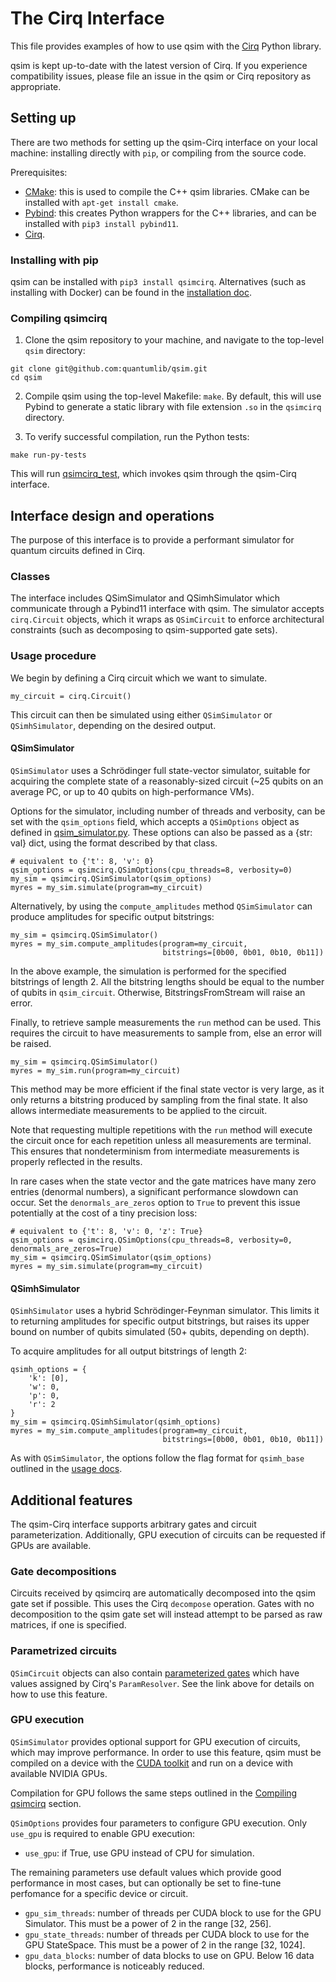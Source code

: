 # The Cirq Interface

This file provides examples of how to use qsim with the
[Cirq](https://github.com/quantumlib/cirq) Python library.

qsim is kept up-to-date with the latest version of Cirq. If you experience
compatibility issues, please file an issue in the qsim or Cirq repository
as appropriate.


## Setting up

There are two methods for setting up the qsim-Cirq interface on your local
machine: installing directly with `pip`, or compiling from the source code.

Prerequisites:
- [CMake](https://cmake.org/): this is used to compile the C++ qsim libraries.
CMake can be installed with `apt-get install cmake`.
- [Pybind](https://github.com/pybind): this creates Python wrappers for the C++
libraries, and can be installed with `pip3 install pybind11`.
- [Cirq](https://cirq.readthedocs.io/en/stable/install.html).

### Installing with pip

qsim can be installed with `pip3 install qsimcirq`. Alternatives (such as
installing with Docker) can be found in the
[installation doc](./install_qsimcirq.md).

### Compiling qsimcirq

1. Clone the qsim repository to your machine, and navigate to the top-level
`qsim` directory:
```
git clone git@github.com:quantumlib/qsim.git
cd qsim
```

2. Compile qsim using the top-level Makefile: `make`. By default, this will use
Pybind to generate a static library with file extension `.so` in the `qsimcirq`
directory.

3. To verify successful compilation, run the Python tests:
```
make run-py-tests
```
This will run
[qsimcirq_test](https://github.com/quantumlib/qsim/blob/master/qsimcirq_tests/qsimcirq_test.py),
which invokes qsim through the qsim-Cirq interface.

## Interface design and operations

The purpose of this interface is to provide a performant simulator for quantum
circuits defined in Cirq. 

### Classes

The interface includes QSimSimulator and QSimhSimulator which communicate
through a Pybind11 interface with qsim. The simulator accepts `cirq.Circuit`
objects, which it wraps as `QSimCircuit` to enforce architectural constraints
(such as decomposing to qsim-supported gate sets).

### Usage procedure

We begin by defining a Cirq circuit which we want to simulate.

```
my_circuit = cirq.Circuit()
```

This circuit can then be simulated using either `QSimSimulator` or
`QSimhSimulator`, depending on the desired output.

#### QSimSimulator

`QSimSimulator` uses a Schrödinger full state-vector simulator, suitable for
acquiring the complete state of a reasonably-sized circuit (~25 qubits on an
average PC, or up to 40 qubits on high-performance VMs).

Options for the simulator, including number of threads and verbosity, can be
set with the `qsim_options` field, which accepts a `QSimOptions` object as
defined in
[qsim_simulator.py](https://github.com/quantumlib/qsim/blob/master/qsimcirq/qsim_simulator.py).
These options can also be passed as a {str: val} dict, using the format
described by that class.

```
# equivalent to {'t': 8, 'v': 0}
qsim_options = qsimcirq.QSimOptions(cpu_threads=8, verbosity=0)
my_sim = qsimcirq.QSimSimulator(qsim_options)
myres = my_sim.simulate(program=my_circuit)
```

Alternatively, by using the `compute_amplitudes` method `QSimSimulator` can
produce amplitudes for specific output bitstrings:
```
my_sim = qsimcirq.QSimSimulator()
myres = my_sim.compute_amplitudes(program=my_circuit,
                                  bitstrings=[0b00, 0b01, 0b10, 0b11])
```
In the above example, the simulation is performed for the specified bitstrings
of length 2. All the bitstring lengths should be equal to the number of qubits
in `qsim_circuit`. Otherwise, BitstringsFromStream will raise an error.

Finally, to retrieve sample measurements the `run` method can be used. This requires
the circuit to have measurements to sample from, else an error will be raised.
```
my_sim = qsimcirq.QSimSimulator()
myres = my_sim.run(program=my_circuit)
```

This method may be more efficient if the final state vector is very large, as
it only returns a bitstring produced by sampling from the final state. It also
allows intermediate measurements to be applied to the circuit.

Note that requesting multiple repetitions with the `run` method will execute
the circuit once for each repetition unless all measurements are terminal. This
ensures that nondeterminism from intermediate measurements is properly
reflected in the results.

In rare cases when the state vector and the gate matrices have many zero
entries (denormal numbers), a significant performance slowdown can occur.
Set the `denormals_are_zeros` option to `True` to prevent this issue
potentially at the cost of a tiny precision loss:

```
# equivalent to {'t': 8, 'v': 0, 'z': True}
qsim_options = qsimcirq.QSimOptions(cpu_threads=8, verbosity=0, denormals_are_zeros=True)
my_sim = qsimcirq.QSimSimulator(qsim_options)
myres = my_sim.simulate(program=my_circuit)
```

#### QSimhSimulator

`QSimhSimulator` uses a hybrid Schrödinger-Feynman simulator. This limits it to
returning amplitudes for specific output bitstrings, but raises its upper
bound on number of qubits simulated (50+ qubits, depending on depth).

To acquire amplitudes for all output bitstrings of length 2:
```
qsimh_options = {
    'k': [0],
    'w': 0,
    'p': 0,
    'r': 2
}
my_sim = qsimcirq.QSimhSimulator(qsimh_options)
myres = my_sim.compute_amplitudes(program=my_circuit,
                                  bitstrings=[0b00, 0b01, 0b10, 0b11])
```

As with `QSimSimulator`, the options follow the flag format for `qsimh_base`
outlined in the [usage docs](./usage.md).

## Additional features

The qsim-Cirq interface supports arbitrary gates and circuit parameterization.
Additionally, GPU execution of circuits can be requested if GPUs are available.

### Gate decompositions

Circuits received by qsimcirq are automatically decomposed into the qsim
gate set if possible. This uses the Cirq `decompose` operation. Gates with no
decomposition to the qsim gate set will instead attempt to be parsed as raw
matrices, if one is specified.

### Parametrized circuits

`QSimCircuit` objects can also contain
[parameterized gates](https://cirq.readthedocs.io/en/stable/docs/tutorials/basics.html#Using-parameter-sweeps)
which have values assigned by Cirq's `ParamResolver`. See the link above for
details on how to use this feature.

### GPU execution

`QSimSimulator` provides optional support for GPU execution of circuits, which
may improve performance. In order to use this feature, qsim must be compiled on
a device with the [CUDA toolkit](https://developer.nvidia.com/cuda-downloads)
and run on a device with available NVIDIA GPUs.

Compilation for GPU follows the same steps outlined in the
[Compiling qsimcirq](./cirq_interface.md#compiling-qsimcirq) section.

`QSimOptions` provides four parameters to configure GPU execution. Only
`use_gpu` is required to enable GPU execution:
* `use_gpu`: if True, use GPU instead of CPU for simulation.

The remaining parameters use default values which provide good performance in
most cases, but can optionally be set to fine-tune perfomance for a specific
device or circuit.
* `gpu_sim_threads`: number of threads per CUDA block to use for the GPU
Simulator. This must be a power of 2 in the range [32, 256].
* `gpu_state_threads`: number of threads per CUDA block to use for the GPU
StateSpace. This must be a power of 2 in the range [32, 1024].
* `gpu_data_blocks`: number of data blocks to use on GPU. Below 16 data blocks,
performance is noticeably reduced.
